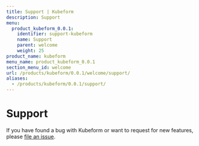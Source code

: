 ```yaml
---
title: Support | Kubeform
description: Support
menu:
  product_kubeform_0.0.1:
    identifier: support-kubeform
    name: Support
    parent: welcome
    weight: 25
product_name: kubeform
menu_name: product_kubeform_0.0.1
section_menu_id: welcome
url: /products/kubeform/0.0.1/welcome/support/
aliases:
  - /products/kubeform/0.0.1/support/
---
```

# Support

If you have found a bug with Kubeform or want to request for new features, please [file an issue](https://github.com/kubeform/project/issues/new).

